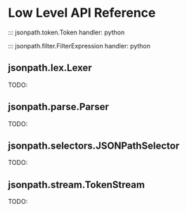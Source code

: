 # Low Level API Reference

::: jsonpath.token.Token
    handler: python

::: jsonpath.filter.FilterExpression
    handler: python

## jsonpath.lex.Lexer

TODO:

## jsonpath.parse.Parser

TODO:

## jsonpath.selectors.JSONPathSelector

TODO:

## jsonpath.stream.TokenStream

TODO:
